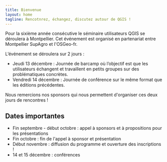 ```yaml
---
title: Bienvenue
layout: home
tagline: Rencotnrez, échangez, discutez autour de QGIS !
---
```


Pour la sixième année consécutive le séminaire utilisateurs QGIS se déroulera à Montpellier. Cet événement est organisé en partenariat entre Montpellier SupAgro et l'OSGeo-fr.

L’événement se déroulera sur 2 jours :

* Jeudi 13 décembre : Journée de barcamp où l’objectif est que les utilisateurs échangent et travaillent en petits groupes sur des problématiques concrètes.
* Vendredi 14 décembre : Journée de conférence sur le même format que les éditions précédentes.

Nous remercions nos sponsors qui nous permettent d'organiser ces deux jours de rencontres !

## Dates importantes

* Fin septembre - début octobre : appel à sponsors et à propositions pour les présentations
* Fin octobre : fin de l'appel à sponsor et présentation
* Début novembre : diffusion du programme et ouverture des inscriptions !
* 14 et 15 décembre : conférences
